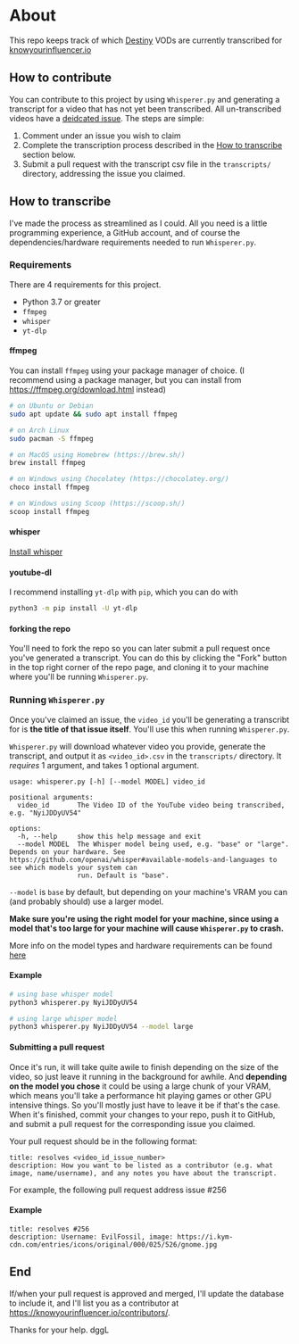 # About

This repo keeps track of which [Destiny](https://www.youtube.com/user/destiny) VODs are currently transcribed for [knowyourinfluencer.io](https://knowyourinfluencer.io/destiny/)

## How to contribute

You can contribute to this project by using `Whisperer.py` and generating a transcript for a video that has not yet been transcribed. All un-transcribed videos have a [deidcated issue](https://github.com/Ethan0429/destiny-transcript-db/issues). The steps are simple:

1. Comment under an issue you wish to claim
2. Complete the transcription process described in the [How to transcribe](#how-to-transcribe) section below.
3. Submit a pull request with the transcript csv file in the `transcripts/` directory, addressing the issue you claimed.

## How to transcribe

I've made the process as streamlined as I could. All you need is a little programming experience, a GitHub account, and of course the dependencies/hardware requirements needed to run `Whisperer.py`.

### Requirements

There are 4 requirements for this project.

- Python 3.7 or greater
- `ffmpeg`
- `whisper`
- `yt-dlp`

#### ffmpeg

You can install `ffmpeg` using your package manager of choice. (I recommend using a package manager, but you can install from https://ffmpeg.org/download.html instead)

```bash
# on Ubuntu or Debian
sudo apt update && sudo apt install ffmpeg

# on Arch Linux
sudo pacman -S ffmpeg

# on MacOS using Homebrew (https://brew.sh/)
brew install ffmpeg

# on Windows using Chocolatey (https://chocolatey.org/)
choco install ffmpeg

# on Windows using Scoop (https://scoop.sh/)
scoop install ffmpeg
```

#### whisper

[Install whisper](https://github.com/openai/whisper#setup)

#### youtube-dl

I recommend installing `yt-dlp` with `pip`, which you can do with

```bash
python3 -m pip install -U yt-dlp
```

#### forking the repo

You'll need to fork the repo so you can later submit a pull request once you've generated a transcript. You can do this by clicking the "Fork" button in the top right corner of the repo page, and cloning it to your machine where you'll be running `Whisperer.py`.

### Running `Whisperer.py`

Once you've claimed an issue, the `video_id` you'll be generating a transcribt for is **the title of that issue itself**. You'll use this when running `Whisperer.py`.

`Whisperer.py` will download whatever video you provide, generate the transcript, and output it as `<video_id>.csv` in the `transcripts/` directory. It *requires* 1 argument, and takes 1 optional argument.

```
usage: whisperer.py [-h] [--model MODEL] video_id

positional arguments:
  video_id       The Video ID of the YouTube video being transcribed, e.g. "NyiJDDyUV54"

options:
  -h, --help     show this help message and exit
  --model MODEL  The Whisper model being used, e.g. "base" or "large". Depends on your hardware. See https://github.com/openai/whisper#available-models-and-languages to see which models your system can
                 run. Default is "base".
```

`--model` is `base` by default, but depending on your machine's VRAM you can (and probably should) use a larger model. 

**Make sure you're using the right model for your machine, since using a model that's too large for your machine will cause `Whisperer.py` to crash.**

More info on the model types and hardware requirements can be found [here](https://github.com/openai/whisper#available-models-and-languages)

#### Example

```bash
# using base whisper model
python3 whisperer.py NyiJDDyUV54

# using large whisper model
python3 whisperer.py NyiJDDyUV54 --model large
```

#### Submitting a pull request

Once it's run, it will take quite awile to finish depending on the size of the video, so just leave it running in the background for awhile. And **depending on the model you chose** it could be using a large chunk of your VRAM, which means you'll take a performance hit playing games or other GPU intensive things. So you'll mostly just have to leave it be if that's the case. When it's finished, commit your changes to your repo, push it to GitHub, and submit a pull request for the corresponding issue you claimed.

Your pull request should be in the following format:

```
title: resolves <video_id_issue_number>
description: How you want to be listed as a contributor (e.g. what image, name/username), and any notes you have about the transcript.
```

For example, the following pull request address issue #256
#### Example

```
title: resolves #256
description: Username: EvilFossil, image: https://i.kym-cdn.com/entries/icons/original/000/025/526/gnome.jpg
```

## End

If/when your pull request is approved and merged, I'll update the database to include it, and I'll list you as a contributor at https://knowyourinfluencer.io/contributors/.

Thanks for your help. dggL
